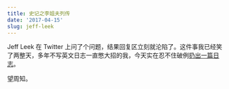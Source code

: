 ```yaml
---
title: 史记之李姐夫列传
date: '2017-04-15'
slug: jeff-leek
---
```


Jeff Leek 在 Twitter 上问了个问题，结果回复区立刻就沦陷了。这件事我已经笑了两整天，多年不写英文日志一直憋大招的我，今天实在忍不住破例[扔出一篇日志](/en/2017/04/jeff-leek-facts/)。

望周知。
